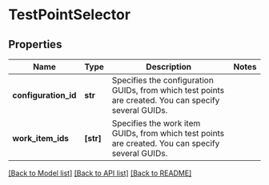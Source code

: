 # TestPointSelector


## Properties
Name | Type | Description | Notes
------------ | ------------- | ------------- | -------------
**configuration_id** | **str** | Specifies the configuration GUIDs, from which test points are created. You can specify several GUIDs. | 
**work_item_ids** | **[str]** | Specifies the work item GUIDs, from which test points are created. You can specify several GUIDs. | 

[[Back to Model list]](../README.md#documentation-for-models) [[Back to API list]](../README.md#documentation-for-api-endpoints) [[Back to README]](../README.md)


